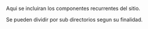 Aqui se incluiran los componentes recurrentes del sitio.

Se pueden dividir por sub directorios segun su finalidad.